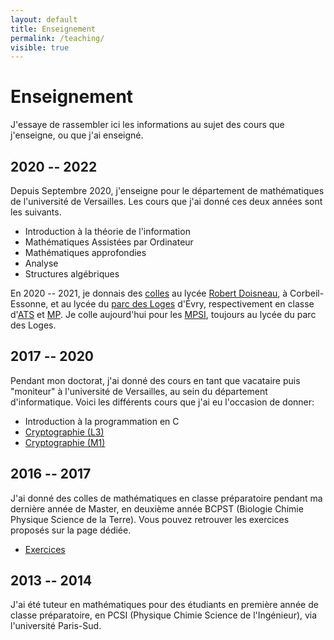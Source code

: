```yaml
---
layout: default
title: Enseignement
permalink: /teaching/
visible: true
---
```

# Enseignement

J'essaye de rassembler ici les informations au sujet des cours que j'enseigne,
ou que j'ai enseigné.

## 2020 -- 2022

Depuis Septembre 2020, j'enseigne pour le département de mathématiques de l'université de
Versailles. Les cours que j'ai donné ces deux années sont les suivants.

* Introduction à la théorie de l'information
* Mathématiques Assistées par Ordinateur
* Mathématiques approfondies
* Analyse
* Structures algébriques

En 2020 -- 2021, je donnais des [colles](colles) au lycée [Robert Doisneau](colles/doisneau), à
Corbeil-Essonne, et au lycée du [parc des Loges](colles/parcdesloges) d'Évry, respectivement en classe
d'[ATS](https://fr.wikipedia.org/wiki/Classe_pr%C3%A9paratoire_adaptation_technicien_sup%C3%A9rieur) et [MP](https://fr.wikipedia.org/wiki/Classe_pr%C3%A9paratoire_math%C3%A9matiques_et_physique). Je colle aujourd'hui pour les [MPSI](https://fr.wikipedia.org/wiki/Classe_pr%C3%A9paratoire_math%C3%A9matiques,_physique_et_sciences_de_l%27ing%C3%A9nieur), toujours au lycée du parc des Loges.

## 2017 -- 2020

Pendant mon doctorat, j'ai donné des cours en tant que vacataire puis "moniteur" à l'université
de Versailles, au sein du département d'informatique. Voici les différents cours
que j'ai eu l'occasion de donner:
* Introduction à la programmation en C
* [Cryptographie (L3)](crypto-l3)
* [Cryptographie (M1)](crypto-m1)

## 2016 -- 2017

J'ai donné des colles de mathématiques en classe préparatoire pendant ma
dernière année de Master, en deuxième année BCPST (Biologie Chimie Physique
Science de la Terre). Vous pouvez retrouver les exercices proposés sur la page
dédiée.
* [Exercices](colles/jprevert)

## 2013 -- 2014

J'ai été tuteur en mathématiques pour des étudiants en première année de classe
préparatoire, en PCSI (Physique Chimie Science de l'Ingénieur), via l'université
Paris-Sud.
